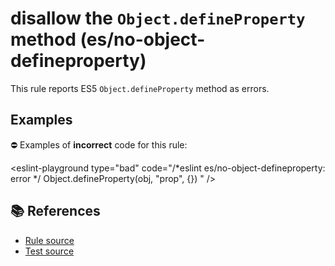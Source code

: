 # disallow the `Object.defineProperty` method (es/no-object-defineproperty)

This rule reports ES5 `Object.defineProperty` method as errors.

## Examples

⛔ Examples of **incorrect** code for this rule:

<eslint-playground type="bad" code="/*eslint es/no-object-defineproperty: error */
Object.defineProperty(obj, "prop", {})
" />

## 📚 References

- [Rule source](https://github.com/mysticatea/eslint-plugin-es/blob/v2.0.0/lib/rules/no-object-defineproperty.js)
- [Test source](https://github.com/mysticatea/eslint-plugin-es/blob/v2.0.0/tests/lib/rules/no-object-defineproperty.js)
